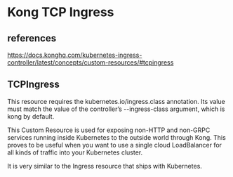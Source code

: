# Kong TCP Ingress

## references

<https://docs.konghq.com/kubernetes-ingress-controller/latest/concepts/custom-resources/#tcpingress>

## TCPIngress

This resource requires the kubernetes.io/ingress.class annotation. Its value must match the value of the controller’s --ingress-class argument, which is kong by default.

This Custom Resource is used for exposing non-HTTP and non-GRPC services running inside Kubernetes to the outside world through Kong. This proves to be useful when you want to use a single cloud LoadBalancer for all kinds of traffic into your Kubernetes cluster.

It is very similar to the Ingress resource that ships with Kubernetes.
